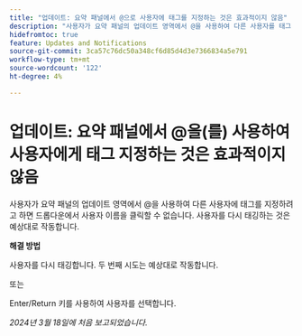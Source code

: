 ```yaml
---
title: "업데이트: 요약 패널에서 @으로 사용자에 태그를 지정하는 것은 효과적이지 않음"
description: "사용자가 요약 패널의 업데이트 영역에서 @을 사용하여 다른 사용자를 태그 지정하려고 할 때 드롭다운에서 사용자 이름을 클릭해도 효과가 없습니다. 사용자를 다시 태깅하는 것은 예상대로 작동합니다."
hidefromtoc: true
feature: Updates and Notifications
source-git-commit: 3ca57c76dc50a348cf6d85d4d3e7366834a5e791
workflow-type: tm+mt
source-wordcount: '122'
ht-degree: 4%

---
```



# 업데이트: 요약 패널에서 @을(를) 사용하여 사용자에게 태그 지정하는 것은 효과적이지 않음

사용자가 요약 패널의 업데이트 영역에서 @을 사용하여 다른 사용자에 태그를 지정하려고 하면 드롭다운에서 사용자 이름을 클릭할 수 없습니다. 사용자를 다시 태깅하는 것은 예상대로 작동합니다.

**해결 방법**

사용자를 다시 태깅합니다. 두 번째 시도는 예상대로 작동합니다.

또는

Enter/Return 키를 사용하여 사용자를 선택합니다.

_2024년 3월 18일에 처음 보고되었습니다._


